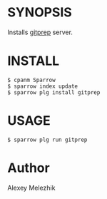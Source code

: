 # SYNOPSIS

Installs [gitprep](https://github.com/yuki-kimoto/gitprep) server.

# INSTALL

    $ cpanm Sparrow
    $ sparrow index update 
    $ sparrow plg install gitprep

# USAGE

    $ sparrow plg run gitprep
    
# Author

Alexey Melezhik
